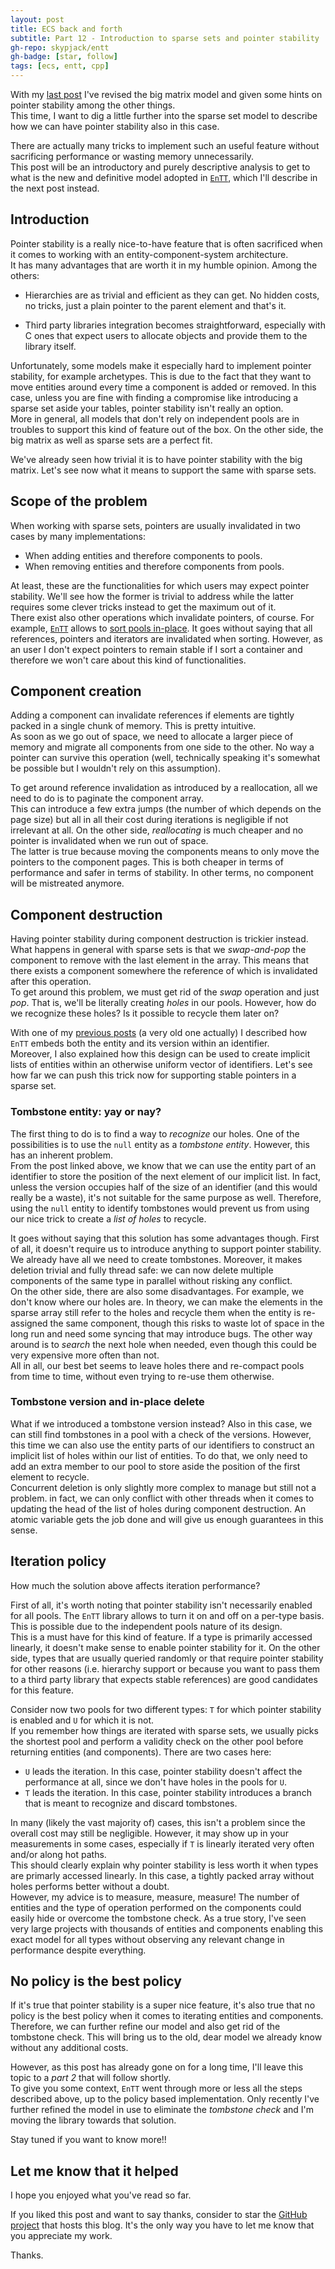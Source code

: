 ```yaml
---
layout: post
title: ECS back and forth
subtitle: Part 12 - Introduction to sparse sets and pointer stability
gh-repo: skypjack/entt
gh-badge: [star, follow]
tags: [ecs, entt, cpp]
---
```


With my [last post](https://skypjack.github.io/2021-06-12-ecs-baf-part-11/) I've
revised the big matrix model and given some hints on pointer stability among the
other things.<br/>
This time, I want to dig a little further into the sparse set model to describe
how we can have pointer stability also in this case.

There are actually many tricks to implement such an useful feature without
sacrificing performance or wasting memory unnecessarily.<br/>
This post will be an introductory and purely descriptive analysis to get to what
is the new and definitive model adopted in
[`EnTT`](https://github.com/skypjack/entt), which I'll describe in the next post
instead.

## Introduction

Pointer stability is a really nice-to-have feature that is often sacrificed when
it comes to working with an entity-component-system architecture.<br/>
It has many advantages that are worth it in my humble opinion. Among the others:

* Hierarchies are as trivial and efficient as they can get. No hidden costs, no
  tricks, just a plain pointer to the parent element and that's it.

* Third party libraries integration becomes straightforward, especially with C
  ones that expect users to allocate objects and provide them to the library
  itself.

Unfortunately, some models make it especially hard to implement pointer
stability, for example archetypes. This is due to the fact that they want to
move entities around every time a component is added or removed. In this case,
unless you are fine with finding a compromise like introducing a sparse set
aside your tables, pointer stability isn't really an option.<br/>
More in general, all models that don't rely on independent pools are in troubles
to support this kind of feature out of the box. On the other side, the big
matrix as well as sparse sets are a perfect fit.

We've already seen how trivial it is to have pointer stability with the big
matrix. Let's see now what it means to support the same with sparse sets.

## Scope of the problem

When working with sparse sets, pointers are usually invalidated in two cases by
many implementations:

* When adding entities and therefore components to pools.
* When removing entities and therefore components from pools.

At least, these are the functionalities for which users may expect pointer
stability. We'll see how the former is trivial to address while the latter
requires some clever tricks instead to get the maximum out of it.<br/>
There exist also other operations which invalidate pointers, of course. For
example, [`EnTT`](https://github.com/skypjack/entt) allows to
[sort pools in-place](https://skypjack.github.io/2019-09-25-ecs-baf-part-5/). It
goes without saying that all references, pointers and iterators are invalidated
when sorting. However, as an user I don't expect pointers to remain stable if I
sort a container and therefore we won't care about this kind of functionalities.

## Component creation

Adding a component can invalidate references if elements are tightly packed in a
single chunk of memory. This is pretty intuitive.<br/>
As soon as we go out of space, we need to allocate a larger piece of memory and
migrate all components from one side to the other. No way a pointer can survive
this operation (well, technically speaking it's somewhat be possible but I
wouldn't rely on this assumption).

To get around reference invalidation as introduced by a reallocation, all we
need to do is to paginate the component array.<br/>
This can introduce a few extra jumps (the number of which depends on the page
size) but all in all their cost during iterations is negligible if not
irrelevant at all. On the other side, _reallocating_ is much cheaper and no
pointer is invalidated when we run out of space.<br/>
The latter is true because moving the components means to only move the pointers
to the component pages. This is both cheaper in terms of performance and safer
in terms of stability. In other terms, no component will be mistreated anymore.

## Component destruction

Having pointer stability during component destruction is trickier instead. What
happens in general with sparse sets is that we _swap-and-pop_ the component to
remove with the last element in the array. This means that there exists a
component somewhere the reference of which is invalidated after this
operation.<br/>
To get around this problem, we must get rid of the _swap_ operation and just
_pop_. That is, we'll be literally creating _holes_ in our pools. However, how
do we recognize these holes? Is it possible to recycle them later on?

With one of my
[previous posts](https://skypjack.github.io/2019-05-06-ecs-baf-part-3/) (a very
old one actually) I described how `EnTT` embeds both the entity and its version
within an identifier.<br/>
Moreover, I also explained how this design can be used to create implicit lists
of entities within an otherwise uniform vector of identifiers. Let's see how far
we can push this trick now for supporting stable pointers in a sparse set.

### Tombstone entity: yay or nay?

The first thing to do is to find a way to _recognize_ our holes. One of the
possibilities is to use the `null` entity as a _tombstone entity_. However, this
has an inherent problem.<br/>
From the post linked above, we know that we can use the entity part of an
identifier to store the position of the next element of our implicit list. In
fact, unless the version occupies half of the size of an identifier (and this
would really be a waste), it's not suitable for the same purpose as well.
Therefore, using the `null` entity to identify tombstones would prevent us from
using our nice trick to create a _list of holes_ to recycle.

It goes without saying that this solution has some advantages though. First of
all, it doesn't require us to introduce anything to support pointer stability.
We already have all we need to create tombstones. Moreover, it makes deletion
trivial and fully thread safe: we can now delete multiple components of the same
type in parallel without risking any conflict.<br/>
On the other side, there are also some disadvantages. For example, we don't know
where our holes are. In theory, we can make the elements in the sparse array
still refer to the holes and recycle them when the entity is re-assigned the
same component, though this risks to waste lot of space in the long run and need
some syncing that may introduce bugs. The other way around is to _search_ the
next hole when needed, even though this could be very expensive more often than
not.<br/>
All in all, our best bet seems to leave holes there and re-compact pools from
time to time, without even trying to re-use them otherwise.

### Tombstone version and in-place delete

What if we introduced a tombstone version instead? Also in this case, we can
still find tombstones in a pool with a check of the versions. However, this time
we can also use the entity parts of our identifiers to construct an implicit
list of holes within our list of entities. To do that, we only need to add an
extra member to our pool to store aside the position of the first element to
recycle.<br/>
Concurrent deletion is only slightly more complex to manage but still not a
problem. in fact, we can only conflict with other threads when it comes to
updating the head of the list of holes during component destruction. An atomic
variable gets the job done and will give us enough guarantees in this sense.

## Iteration policy

How much the solution above affects iteration performance?

First of all, it's worth noting that pointer stability isn't necessarily enabled
for all pools. The `EnTT` library allows to turn it on and off on a per-type
basis. This is possible due to the independent pools nature of its design.<br/>
This is a must have for this kind of feature. If a type is primarily accessed
linearly, it doesn't make sense to enable pointer stability for it. On the other
side, types that are usually queried randomly or that require pointer stability
for other reasons (i.e. hierarchy support or because you want to pass them to a
third party library that expects stable references) are good candidates for this
feature.

Consider now two pools for two different types: `T` for which pointer stability
is enabled and `U` for which it is not.<br/>
If you remember how things are iterated with sparse sets, we usually picks the
shortest pool and perform a validity check on the other pool before returning
entities (and components). There are two cases here:

* `U` leads the iteration. In this case, pointer stability doesn't affect the
  performance at all, since we don't have holes in the pools for `U`.
* `T` leads the iteration. In this case, pointer stability introduces a branch
  that is meant to recognize and discard tombstones.

In many (likely the vast majority of) cases, this isn't a problem since the
overall cost may still be negligible. However, it may show up in your
measurements in some cases, especially if `T` is linearly iterated very often
and/or along hot paths.<br/>
This should clearly explain why pointer stability is less worth it when types
are primarly accessed linearly. In this case, a tightly packed array without
holes performs better without a doubt.<br/> 
However, my advice is to measure, measure, measure! The number of entities and
the type of operation performed on the components could easily hide or overcome
the tombstone check. As a true story, I've seen very large projects with
thousands of entities and components enabling this exact model for all types
without observing any relevant change in performance despite everything.

## No policy is the best policy

If it's true that pointer stability is a super nice feature, it's also true that
no policy is the best policy when it comes to iterating entities and
components.<br/>
Therefore, we can further refine our model and also get rid of the tombstone
check. This will bring us to the old, dear model we already know without any
additional costs.

However, as this post has already gone on for a long time, I'll leave this topic
to a _part 2_ that will follow shortly.<br/>
To give you some context, `EnTT` went through more or less all the steps
described above, up to the policy based implementation. Only recently I've
further refined the model in use to eliminate the _tombstone check_ and I'm moving
the library towards that solution.

Stay tuned if you want to know more!!

## Let me know that it helped

I hope you enjoyed what you've read so far.

If you liked this post and want to say thanks, consider to star the
[GitHub project](https://github.com/skypjack/skypjack.github.io) that hosts this
blog. It's the only way you have to let me know that you appreciate my work.

Thanks.
